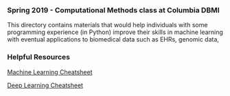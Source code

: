 ### Spring 2019 - Computational Methods class at Columbia DBMI
This directory contains materials that would help individuals with some programming experience (in Python) improve their skills in machine learning with eventual applications to biomedical data such as EHRs, genomic data, 

### Helpful Resources
[Machine Learning Cheatsheet](https://stanford.edu/~shervine/teaching/cs-229/)

[Deep Learning Cheatsheet](https://stanford.edu/~shervine/teaching/cs-230/)
